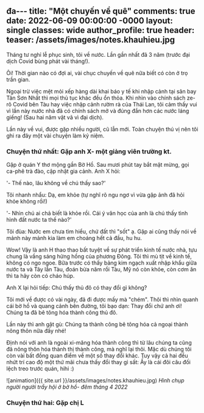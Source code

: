  đa---
title: "Một chuyến về quê"
comments: true
date: 2022-06-09 00:00:00 -0000
layout: single
classes: wide
author_profile: true
header:
  teaser: /assets/images/notes.khauhieu.jpg
---

Tháng tư nghỉ lễ phục sinh, tôi về nước. 
Lần gần nhất đã 3 năm (trước đại dịch Covid bùng phát vài tháng!).

Ôi! Thời gian nào có đợi ai, vài chục chuyến về quê nữa biết có còn ở trọ trần gian.

Ngoại trừ việc mệt mỏi xếp hàng dài khai báo y tế khi nhập cảnh tại sân bay Tân Sơn Nhất thì mọi thủ tục khác đều ổn thỏa.
Khi nhìn vào chính sách ze-rô Covid bên Tàu hay việc nhập cảnh rườm rà của Thái Lan, 
tôi cảm thấy vui vì lần này nước nhà đã có chính sách mở và đúng đắn hơn các nước láng giếng! (Sau hai năm vật vã vì đại dịch).

Lần này về vui, được gặp nhiều người, cũ lẫn mới. Toàn chuyện thú vị nên tôi ghi ra đây một vài chuyện làm kỷ niệm.

### Chuyện thứ nhất: Gặp anh X- một giảng viên trường kt. 

Gặp ở quán Y thơ mộng gần Bờ Hồ. Sau mươi phút tay bắt mặt mừng, gọi ca-phê trà đào, cập nhật gia cảnh.
Anh X hỏi:

'- Thế nào, lâu không về chú thấy sao?'

Tôi nhanh nhẩu: Dạ, em khỏe (tự nghĩ rõ ngu ngơ vì vừa gặp ảnh đã hỏi khỏe không rồi!)

'- Nhìn chú ai chả biết là khỏe rồi. Cái ý văn học của anh là chú thấy tình hình đất nước ta thế nào?'

Tôi đùa: Nước em chưa tìm hiểu, chứ đất thì "sốt" ạ. Gặp ai cũng thấy nói về mảnh này mảnh kia làm em choáng hết cả đầu, hu hu.

Wow! Vậy là anh H thao thao bất tuyệt về sự phát triển kinh tế nước nhà, tựu chung là vầng sáng hửng hồng của phương Đông.
Tôi thì mù tịt về kinh tế, không có ngo ngoe. 
Bữa trước có thấy bảng kim ngạch xuất nhập khẩu giữa nước ta và Tây lẫn Tàu, đoán bừa năm rồi Tàu, Mỹ nó còn khỏe, còn cơm ăn thì ta hãy còn có cháo húp.

Anh X lại hỏi tiếp: Chú thấy thủ đô có thay đổi gì không?

Tôi mới về được có vài ngày, đã đi được mấy mà "chém". 
Thôi thì nhìn quanh cái bờ hồ và quang cảnh bên đường, tôi bạo dạn: Thay đổi chứ anh ơi! 
Chúng ta đã bê tông hóa thành công thủ đô.

Lần này thì anh gật gù: Chúng ta thành công bê tông hóa cả ngoại thành nông thôn nữa đấy nhé!

Định nói với anh là ngoài xi-măng hóa thành công thì từ lâu chúng ta cũng đã nông thôn hóa thành thị thành công, mà nghĩ lại thôi.
Mặc dù chúng tôi còn vài bất đồng quan điểm về một số thay đổi khác. 
Tuy vậy cả hai đều nhứt trí cao độ một thứ mãi chưa thấy đổi thay gì sất: Ấy là cái đôi câu đối lệch treo trước quán, hihi :)

![animation]({{ site.url }}/assets/images/notes.khauhieu.jpg) *Hình chụp người người trẩy hội ở bờ hồ- đêm tháng 4 2022*

### Chuyện thứ hai: Gặp chị L





